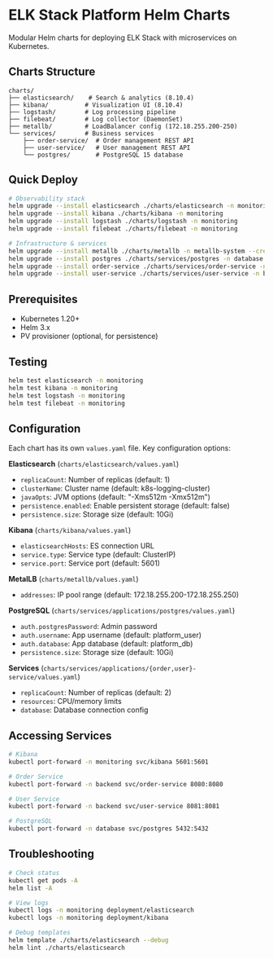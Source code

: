 # ELK Stack Platform Helm Charts

Modular Helm charts for deploying ELK Stack with microservices on Kubernetes.

## Charts Structure

```text
charts/
├── elasticsearch/    # Search & analytics (8.10.4)
├── kibana/          # Visualization UI (8.10.4)
├── logstash/        # Log processing pipeline
├── filebeat/        # Log collector (DaemonSet)
├── metallb/         # LoadBalancer config (172.18.255.200-250)
└── services/        # Business services
    ├── order-service/  # Order management REST API
    ├── user-service/   # User management REST API
    └── postgres/       # PostgreSQL 15 database
```

## Quick Deploy

```bash
# Observability stack
helm upgrade --install elasticsearch ./charts/elasticsearch -n monitoring --create-namespace
helm upgrade --install kibana ./charts/kibana -n monitoring
helm upgrade --install logstash ./charts/logstash -n monitoring
helm upgrade --install filebeat ./charts/filebeat -n monitoring

# Infrastructure & services
helm upgrade --install metallb ./charts/metallb -n metallb-system --create-namespace
helm upgrade --install postgres ./charts/services/postgres -n database --create-namespace
helm upgrade --install order-service ./charts/services/order-service -n backend --create-namespace
helm upgrade --install user-service ./charts/services/user-service -n backend
```

## Prerequisites

- Kubernetes 1.20+
- Helm 3.x
- PV provisioner (optional, for persistence)

## Testing

```bash
helm test elasticsearch -n monitoring
helm test kibana -n monitoring
helm test logstash -n monitoring
helm test filebeat -n monitoring
```

## Configuration

Each chart has its own `values.yaml` file. Key configuration options:

**Elasticsearch** (`charts/elasticsearch/values.yaml`)
- `replicaCount`: Number of replicas (default: 1)
- `clusterName`: Cluster name (default: k8s-logging-cluster)
- `javaOpts`: JVM options (default: "-Xms512m -Xmx512m")
- `persistence.enabled`: Enable persistent storage (default: false)
- `persistence.size`: Storage size (default: 10Gi)

**Kibana** (`charts/kibana/values.yaml`)
- `elasticsearchHosts`: ES connection URL
- `service.type`: Service type (default: ClusterIP)
- `service.port`: Service port (default: 5601)

**MetalLB** (`charts/metallb/values.yaml`)
- `addresses`: IP pool range (default: 172.18.255.200-172.18.255.250)

**PostgreSQL** (`charts/services/applications/postgres/values.yaml`)
- `auth.postgresPassword`: Admin password
- `auth.username`: App username (default: platform_user)
- `auth.database`: App database (default: platform_db)
- `persistence.size`: Storage size (default: 10Gi)

**Services** (`charts/services/applications/{order,user}-service/values.yaml`)
- `replicaCount`: Number of replicas (default: 2)
- `resources`: CPU/memory limits
- `database`: Database connection config

## Accessing Services

```bash
# Kibana
kubectl port-forward -n monitoring svc/kibana 5601:5601

# Order Service
kubectl port-forward -n backend svc/order-service 8080:8080

# User Service
kubectl port-forward -n backend svc/user-service 8081:8081

# PostgreSQL
kubectl port-forward -n database svc/postgres 5432:5432
```

## Troubleshooting

```bash
# Check status
kubectl get pods -A
helm list -A

# View logs
kubectl logs -n monitoring deployment/elasticsearch
kubectl logs -n monitoring deployment/kibana

# Debug templates
helm template ./charts/elasticsearch --debug
helm lint ./charts/elasticsearch
```
